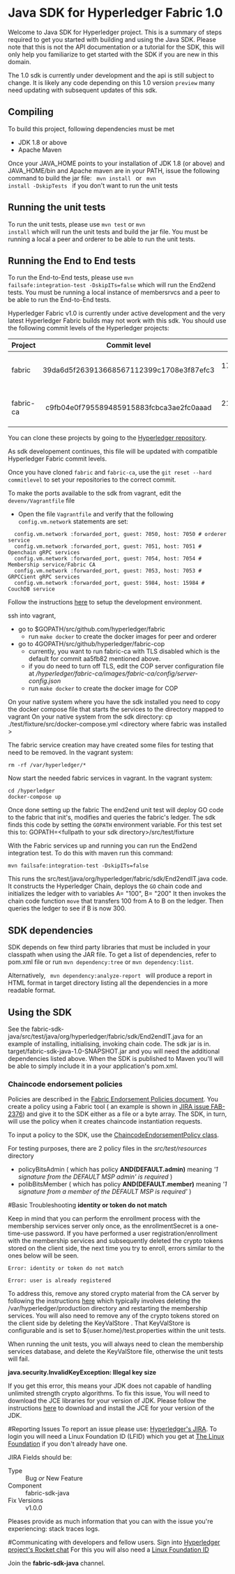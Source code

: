 # Java SDK for Hyperledger Fabric 1.0
Welcome to Java SDK for Hyperledger project. This is a summary of steps required to get you started with building and using the Java SDK.
 Please note that this is not the API documentation or a tutorial for the SDK, this will only help you familiarize to get started with the SDK if you are new in this domain.

 The 1.0 sdk is currently under development and the api is still subject to change. It is likely any code depending on this 1.0 version `preview` many need updating
 with subsequent updates of this sdk.

## Compiling
To build this project, following dependencies must be met
* JDK 1.8 or above
* Apache Maven

Once your JAVA_HOME points to your installation of JDK 1.8 (or above) and JAVA_HOME/bin and Apache maven are in your PATH, issue the following command to build the jar file:
<code>
  mvn install
</code>
or
<code>
  mvn install -DskipTests
</code> if you don't want to run the unit tests

## Running the unit tests
To run the unit tests, please use <code>mvn test</code> or <code>mvn install</code> which will run the unit tests and build the jar file.
You must be running a local a peer and orderer to be able to run the unit tests.

## Running the End to End tests
To run the End-to-End tests, please use <code>mvn failsafe:integration-test -DskipITs=false</code> which will run the End2end tests. You must be running a local instance of membersrvcs and a peer to be able to run the End-to-End tests.

Hyperledger Fabric v1.0 is currently under active development and the very latest Hyperledger Fabric builds may not work with this sdk.
You should use the following commit levels of the Hyperledger projects:

[comment]: <> (*******************************************************************************************)
[comment]: <> (*******   THE LEVELS HERE NEED TO MATCH THE FILE src/test/fabric_test_commitlevel.sh ******)

| Project        | Commit level                               | Date                       |
|:---------------|:------------------------------------------:|---------------------------:|
| fabric         | 39da6d5f263913668567112399c1708e3f87efc3   | Mar 1 17:08:05 2017 +0000 |
| fabric-ca      | c9fb04e0f795589485915883fcbca3ae2fc0aaad   | Feb 27 21:36:23 2017 +0000 |

 You can clone these projects by going to the [Hyperledger repository](https://gerrit.hyperledger.org/r/#/admin/projects/).

 As sdk developement continues, this file will be updated with compatible Hyperledger Fabric commit levels.

 Once you have cloned `fabric` and `fabric-ca`, use the `git reset --hard commitlevel` to set your repositories to the correct commit.

 To make the ports available to the sdk from vagrant, edit the `devenv/Vagrantfile` file
 * Open the file `Vagrantfile` and verify that the following `config.vm.network` statements are set:
```
  config.vm.network :forwarded_port, guest: 7050, host: 7050 # orderer service
  config.vm.network :forwarded_port, guest: 7051, host: 7051 # Openchain gRPC services
  config.vm.network :forwarded_port, guest: 7054, host: 7054 # Membership service/Fabric CA
  config.vm.network :forwarded_port, guest: 7053, host: 7053 # GRPCCient gRPC services
  config.vm.network :forwarded_port, guest: 5984, host: 15984 # CouchDB service
```

Follow the instructions <a href="https://github.com/hyperledger/fabric/blob/master/docs/dev-setup/devenv.md">here</a> to setup the development environment.

ssh into vagrant,
* go to $GOPATH/src/github.com/hyperledger/fabric
  * run `make docker` to create the docker images for peer and orderer
* go to 4GOPATH/src/github/hyperledger/fabric-cop
  * currently, you want to run fabric-ca with TLS disabled which is the default for commit aa5fb82 mentioned above.
  * if you do need to turn off TLS, edit the COP server configuration file at _/hyperledger/fabric-ca/images/fabric-ca/config/server-config.json_
  * run `make docker` to create the docker image for COP

On your native system where you have the sdk installed you need to copy the docker compose file that starts the services to the directory mapped
 to vagrant On your native system from the sdk directory:
cp ./test/fixture/src/docker-compose.yml &lt;directory where fabric was installed &gt;

The fabric service creation may have created some files for testing that need to be removed. In the vagrant system:
```
rm -rf /var/hyperledger/*
```
Now start the needed fabric services in vagrant.  In the vagrant system:
```
cd /hyperledger
docker-compose up
```

Once done setting up the fabric The end2end unit test will deploy GO code to the fabric that init's, modifies and queries the fabric's ledger.
The sdk finds this code by setting the `GOPATH` environment variable. For this test set this to:
GOPATH=&lt;fullpath to your sdk directory&gt;/src/test/fixture

With the Fabric services up and running you can run the End2end integration test. To do this with maven run this command:

`mvn failsafe:integration-test -DskipITs=false`

This runs the src/test/java/org/hyperledger/fabric/sdk/End2endIT.java code.
It constructs the Hyperledger Chain, deploys the `GO` chain code and initializes the ledger with to variables A= "100", B= "200"
It then invokes the chain code function `move` that transfers 100 from A to B on the ledger.
Then queries the ledger to see if B is now 300.

## SDK dependencies
SDK depends on few third party libraries that must be included in your classpath when using the JAR file. To get a list of dependencies, refer to pom.xml file or run
<code>mvn dependency:tree</code> or <code>mvn dependency:list</code>.

Alternatively, <code> mvn dependency:analyze-report </code> will produce a report in HTML format in target directory listing all the dependencies in a more readable format.

## Using the SDK
See the fabric-sdk-java/src/test/java/org/hyperledger/fabric/sdk/End2endIT.java for an example of installing, initialising, invoking chain code.
The sdk jar is in. target/fabric-sdk-java-1.0-SNAPSHOT.jar  and you will need the additional dependencies listed above.
When the SDK is published to Maven you'll will be able to simply include it in a your application's pom.xml.

### Chaincode endorsement policies
Policies are described in the [Fabric Endorsement Policies document](https://gerrit.hyperledger.org/r/gitweb?p=fabric.git;a=blob;f=docs/endorsement-policies.md;h=1eecf359c12c3f7c1ddc63759a0b5f3141b07f13;hb=HEAD).
You create a policy using a Fabric tool ( an example is shown in [JIRA issue FAB-2376](https://jira.hyperledger.org/browse/FAB-2376?focusedCommentId=21121&page=com.atlassian.jira.plugin.system.issuetabpanels:comment-tabpanel#comment-21121))
and give it to the SDK either as a file or a byte array. The SDK, in turn, will use the policy when it creates chaincode instantiation requests.

To input a policy to the SDK, use the [ChaincodeEndorsementPolicy class](https://gerrit.hyperledger.org/r/gitweb?p=fabric-sdk-java.git;a=blob;f=src/main/java/org/hyperledger/fabric/sdk/ChaincodeEndorsementPolicy.java;h=b67b5514b1e26ffac71210a33d788b83ee7cf288;hb=HEAD).

For testing purposes, there are 2 policy files in the _src/test/resources_ directory
  * policyBitsAdmin  ( which has policy **AND(DEFAULT.admin)** meaning _'1 signature from the DEFAULT MSP admin' is required_ )
  * polibBitsMember ( which has policy **AND(DEFAULT.member)** meaning _'1 signature from a member of the DEFAULT MSP is required'_ )

#Basic Troubleshooting
**identity or token do not match**

Keep in mind that you can perform the enrollment process with the membership services server only once, as the enrollmentSecret is a one-time-use password. If you have performed a user registration/enrollment with the membership services and subsequently deleted the crypto tokens stored on the client side, the next time you try to enroll, errors similar to the ones below will be seen.

``Error: identity or token do not match``

``Error: user is already registered``

To address this, remove any stored crypto material from the CA server by following the instructions <a href="https://github.com/hyperledger/fabric/blob/master/docs/Setup/Chaincode-setup.md#removing-temporary-files-when-security-is-enabled">here</a> which typically involves deleting the /var/hyperledger/production directory and restarting the membership services. You will also need to remove any of the crypto tokens stored on the client side by deleting the KeyValStore . That KeyValStore is configurable and is set to ${user.home}/test.properties within the unit tests.

When running the unit tests, you will always need to clean the membership services database, and delete the KeyValStore file, otherwise the unit tests will fail.

**java.security.InvalidKeyException: Illegal key size**

If you get this error, this means your JDK does not capable of handling unlimited strength crypto algorithms. To fix this issue, You will need to download the JCE libraries for your version of JDK. Please follow the instructions <a href="http://stackoverflow.com/questions/6481627/java-security-illegal-key-size-or-default-parameters">here</a> to download and install the JCE for your version of the JDK. 


#Reporting Issues
To report an issue please use: <a href="http://jira.hyperledger.org/">Hyperledger's JIRA</a>. 
To login you will need a Linux Foundation ID (LFID) which you get at <a href="https://identity.linuxfoundation.org/">The Linux Foundation</a> 
if you don't already have one.

JIRA Fields should be:
<dl>
  <dt>Type</dt>
  <dd>Bug <i>or</i> New Feature</dd>

  <dt>Component</dt>
  <dd>fabric-sdk-java</dd>
  <dt>Fix Versions</dt>
    <dd>v1.0.0</dd>
</dl>

Pleases provide as much information that you can with the issue you're experiencing: stack traces  logs.

#Communicating with developers and fellow users.
 Sign into <a href="https://chat.hyperledger.org/">Hyperledger project's Rocket chat</a>
 For this you will also need a <a href="https://identity.linuxfoundation.org/">Linux Foundation ID</a>

 Join the <b>fabric-sdk-java</b> channel.
